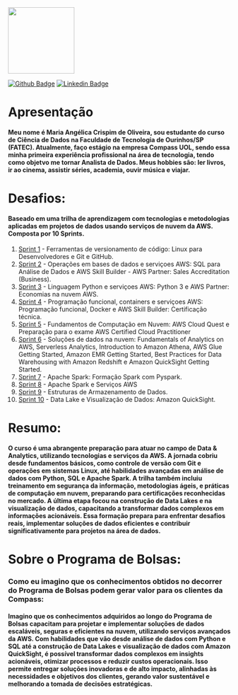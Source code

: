 
<img src="https://avatars.githubusercontent.com/u/142120467?v=4" width="150">

[![Github Badge](https://img.shields.io/badge/-Github-000?style=flat-square&logo=Github&logoColor=white&link=https://github.com/)](https://github.com/mariaangelicaoliveira)
[![Linkedin Badge](https://img.shields.io/badge/-LinkedIn-blue?style=flat-square&logo=Linkedin&logoColor=white&link=https://www.linkedin.com/in/mariaangelicaoliveira/)](https://www.linkedin.com/in/mariaangelicaoliveira/)

# Apresentação
#### Meu nome é Maria Angélica Crispim de Oliveira, sou estudante do curso de Ciência de Dados na Faculdade de Tecnologia de Ourinhos/SP (FATEC). Atualmente, faço estágio na empresa Compass UOL, sendo essa minha primeira experiência profissional na área de tecnologia, tendo como objetvo me tornar Analista de Dados. Meus hobbies são: ler livros, ir ao cinema, assistir séries, academia, ouvir música e viajar.


# Desafios: 
#### Baseado em uma trilha de aprendizagem com tecnologias e metodologias aplicadas em projetos de dados usando serviços de nuvem da AWS. Composta por 10 Sprints.

1. [Sprint 1](Sprint_1/README.md) -  Ferramentas de versionamento de código: Linux para Desenvolvedores e Git e GitHub.
2. [Sprint 2](Sprint_2/README.md) - Operações em bases de dados e serviçoes AWS: SQL para Análise de Dados e AWS Skill Builder - AWS Partner: Sales Accreditation (Business).
3. [Sprint 3](Sprint_3/README.md) -  Linguagem Python e serviçoes AWS: Python 3 e AWS Partner: Economias na nuvem AWS.
4. [Sprint 4](Sprint_4/README.md) - Programação funcional, containers e serviçoes AWS: Programação funcional, Docker e AWS Skill Builder: Certificação técnica.
5. [Sprint 5](Sprint_5/README.md) - Fundamentos de Computação em Nuvem: AWS Cloud Quest e Preparação para o exame AWS Certified Cloud Practitioner
6. [Sprint 6](Sprint_6/README.md) - Soluções de dados na nuvem: Fundamentals of Analytics on AWS, Serverless Analytics, Introduction to Amazon Athena, AWS Glue Getting Started, Amazon EMR Getting Started, Best Practices for Data Warehousing with Amazon Redshift e Amazon QuickSight Getting Started.
7. [Sprint 7](Sprint_7/README.md) - Apache Spark: Formação Spark com Pyspark.
8. [Sprint 8](Sprint_8/README.md) - Apache Spark e Serviços AWS
9. [Sprint 9](Sprint_9/README.md) - Estruturas de Armazenamento de Dados.
10. [Sprint 10](Sprint_10/README.md) - Data Lake e Visualização de Dados: Amazon QuickSight.


# Resumo:
#### O curso é uma abrangente preparação para atuar no campo de Data & Analytics, utilizando tecnologias e serviços da AWS. A jornada cobriu desde fundamentos básicos, como controle de versão com Git e operações em sistemas Linux, até habilidades avançadas em análise de dados com Python, SQL e Apache Spark. A trilha também incluiu treinamento em segurança da informação, metodologias ágeis, e práticas de computação em nuvem, preparando para certificações reconhecidas no mercado. A última etapa focou na construção de Data Lakes e na visualização de dados, capacitando a transformar dados complexos em informações acionáveis. Essa formação prepara para enfrentar desafios reais, implementar soluções de dados eficientes e contribuir significativamente para projetos na área de dados.

# Sobre o Programa de Bolsas:

### Como eu imagino que os conhecimentos obtidos no decorrer do Programa de Bolsas podem gerar valor para os clientes da Compass:

#### Imagino que os conhecimentos adquiridos ao longo do Programa de Bolsas capacitam para projetar e implementar soluções de dados escaláveis, seguras e eficientes na nuvem, utilizando serviços avançados da AWS. Com habilidades que vão desde análise de dados com Python e SQL até a construção de Data Lakes e visualização de dados com Amazon QuickSight, é possível transformar dados complexos em insights acionáveis, otimizar processos e reduzir custos operacionais. Isso permite entregar soluções inovadoras e de alto impacto, alinhadas às necessidades e objetivos dos clientes, gerando valor sustentável e melhorando a tomada de decisões estratégicas.
